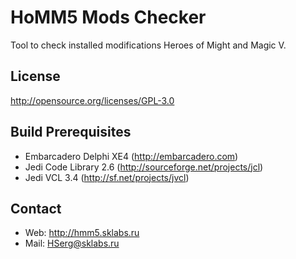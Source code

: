 ﻿# HoMM5 Mods Checker

Tool to check installed modifications Heroes of Might and Magic V.

## License

http://opensource.org/licenses/GPL-3.0

## Build Prerequisites

* Embarcadero Delphi XE4 (http://embarcadero.com)
* Jedi Code Library 2.6 (http://sourceforge.net/projects/jcl)
* Jedi VCL 3.4 (http://sf.net/projects/jvcl)

## Contact

* Web: http://hmm5.sklabs.ru
* Mail: HSerg@sklabs.ru
